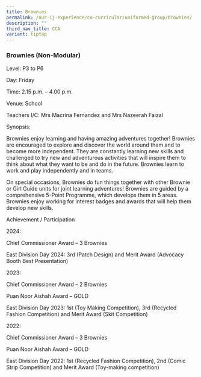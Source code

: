 ```yaml
---
title: Brownies
permalink: /our-ij-experience/co-curricular/uniformed-group/brownies/
description: ""
third_nav_title: CCA
variant: tiptap
---
```

<h3>Brownies (Non-Modular)</h3>
<p>Level: P3 to P6</p>
<p>Day: Friday</p>
<p>Time: 2.15 p.m. – 4.00 p.m.</p>
<p>Venue: School</p>
<p>Teachers I/C: Mrs Macrina Fernandez and Mrs Nazeerah Faizal</p>
<p>Synopsis:</p>
<p>Brownies enjoy learning and having amazing adventures together! Brownies
are encouraged to explore and discover the world around them and to become
more independent. They are constantly learning new skills and challenged
to try new and adventurous activities that will inspire them to think about
what they want to be and do in the future. Brownies learn to work and play
independently and in teams.</p>
<p>On special occasions, Brownies do fun things together with other Brownie
or Girl Guide units for joint learning adventures! Brownies are guided
by a comprehensive 5-Point Programme, which develops them in 5 areas. Brownies
enjoy working for interest badges and awards that will help them develop
new skills.</p>
<p>Achievement / Participation</p>
<p>2024:</p>
<p>Chief Commissioner Award – 3 Brownies</p>
<p>East Division Day 2024: 3rd (Patch Design) and Merit Award (Advocacy Booth
Best Presentation)</p>
<p>2023:</p>
<p>Chief Commissioner Award – 2 Brownies</p>
<p>Puan Noor Aishah Award – GOLD</p>
<p>East Division Day 2023: 1st (Toy Making Competition), 3rd (Recycled Fashion
Competition) and Merit Award (Skit Competition)</p>
<p>2022:</p>
<p>Chief Commissioner Award – 3 Brownies</p>
<p>Puan Noor Aishah Award – GOLD</p>
<p>East Division Day 2022: 1st (Recycled Fashion Competition), 2nd (Comic
Strip Competition) and Merit Award (Toy-making competition)</p>
<p></p>
<p></p>